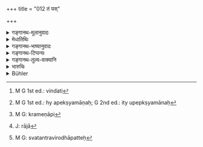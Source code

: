 +++
title = "012 तं यस्"

+++

<details><summary>गङ्गानथ-मूलानुवादः</summary>

He, who, through folly, is hostile towards him, doubtlessly perishes; because the King makes up his mind for his quick destruction.—(12).
</details>

<details><summary>मेधातिथिः</summary>

प्रत्यवायाद् यथा नश्यति[^१०] जनो नैवम् अभिप्रेतार्थलोभेन, अतः पुनः पुनर् आह । **तं** राजानं **यो द्वेष्टि,** प्रातिकूल्येन वर्तते तस्मिन्, **स त्व् असंशयं नश्यति** । **तस्य ह्य् आशु विनाशय** । अन्यः कश्चिद् अपराधं क्षमते अशक्यराजनिवेदनेन । तत्र व्यवहारभागस्य धनपरिक्षयो भवति, भूतो ऽप्य् अर्थः साक्षिणां चित्तवैचित्र्याद् अन्यथात्वम् आयाति — इत्य् अपेक्षमाणः[^११] कश्चित् क्षमेतापि[^१२] । राज्ञा[^१३] तद्विनाशार्थम् अपराधेन मनसि स्थितेन भाध्यत एवासौ । शक्तिमत्वाद् राज्ञः प्रयतमानस्य स्वतन्त्रविरोधो जायते[^१४] ॥ ७.१२ ॥


[^१४]:
     M G: svatantravirodhāpatteḥ


[^१३]:
     J: rājā


[^१२]:
     M G: krameṇāpi


[^११]:
     M G 1st ed.: hy apekṣyamāṇaḥ; G 2nd ed.: ity upepkṣyamānaḥ


[^१०]:
     M G 1st ed.: vindati
</details>

<details><summary>गङ्गानथ-भाष्यानुवादः</summary>

The King shall be kept pleased, not so such with a view to obtaining desirable things from him, as for saving oneself from trouble; this is what is reiterated by the text.

He who is hostile to the King,—*i.e*., acts against him—‘*he doubtlessly perishes*’; ‘*because, for his quick destruction*.’ *etc*.—Other men may forgive a fault, on account of the difficulties involved in complaining of it to the King; which involves expenditure of money, where difficulties crop up again and again by reason of the freaks of witnesses and so forth; but in the case of the King himself, there is no such difficulty; and when once he makes up his mind to destroy a man, the man is surely ruined; the King being all-powerful; and further, if he were to appear like making special efforts for chastising such a man, this (show of weakness) would militate against his puissance (?).—(12).
</details>

<details><summary>गङ्गानथ-टिप्पन्यः</summary>

This verse is quoted in *Parāśaramādhava* (Ācāra, p. 392);—and in
*Vīramitrodaya* (Rājanīti, p. 23), which adds the following
notes:—‘*Tam*’ stands for the *king*,—‘*dveṣṭi*’ means ‘disobeys
him’,—‘*Sa vinaśyati*’, ‘he becomes subjected by the king to death’.
</details>

<details><summary>गङ्गानथ-तुल्य-वाक्यानि</summary>

**(verses 7.3-13)  
**

See Comparative notes for [Verse
7.3](http://www.wisdomlib.org/hinduism/book/manusmriti-with-the-commentary-of-medhatithi/d/doc200663.html#comparative-notes "English translation of verse").
</details>

<details><summary>भारुचिः</summary>

अनयस् तु द्विष्यमाणः कदाचिद् धर्मापेक्षयाशक्त्या वा सहेत, राज्ञः पुनः सहमानस्य स्वतन्त्रविरोदो यतो ऽशक्तश् चासौ निग्रहणं कर्तुम् इति । अतः सदानुवर्तितव्यो निरुपधैस् सद्भिः ॥ ७.१२ ॥
</details>

<details><summary>Bühler</summary>

012	The (man), who in his exceeding folly hates him, will doubtlessly perish; for the king quickly makes up his mind to destroy such (a man).
</details>
